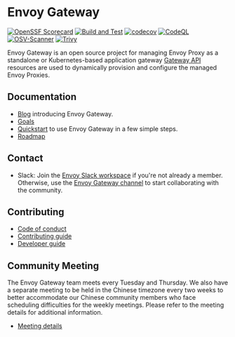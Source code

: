 # Envoy Gateway

[![OpenSSF Scorecard](https://api.securityscorecards.dev/projects/github.com/envoyproxy/gateway/badge)](https://securityscorecards.dev/viewer/?uri=github.com/envoyproxy/gateway)
[![Build and Test](https://github.com/envoyproxy/gateway/actions/workflows/build_and_test.yaml/badge.svg)](https://github.com/envoyproxy/gateway/actions/workflows/build_and_test.yaml)
[![codecov](https://codecov.io/gh/envoyproxy/gateway/branch/main/graph/badge.svg)](https://codecov.io/gh/envoyproxy/gateway)
[![CodeQL](https://github.com/envoyproxy/gateway/actions/workflows/codeql.yml/badge.svg)](https://github.com/envoyproxy/gateway/actions/workflows/codeql.yml)
[![OSV-Scanner](https://github.com/envoyproxy/gateway/actions/workflows/osv-scanner.yml/badge.svg)](https://github.com/envoyproxy/gateway/actions/workflows/osv-scanner.yml)
[![Trivy](https://github.com/envoyproxy/gateway/actions/workflows/trivy.yml/badge.svg)](https://github.com/envoyproxy/gateway/actions/workflows/trivy.yml)

Envoy Gateway is an open source project for managing Envoy Proxy as a standalone or
Kubernetes-based application gateway
[Gateway API](https://gateway-api.sigs.k8s.io) resources are used to dynamically provision and configure the managed Envoy Proxies.

## Documentation

* [Blog][blog] introducing Envoy Gateway.
* [Goals](GOALS.md)
* [Quickstart](https://gateway.envoyproxy.io/latest/tasks/quickstart/) to use Envoy Gateway in a few simple steps.
* [Roadmap](https://gateway.envoyproxy.io/contributions/roadmap/)

## Contact

* Slack: Join the [Envoy Slack workspace][] if you're not already a member. Otherwise, use the
  [Envoy Gateway channel][] to start collaborating with the community.

## Contributing

* [Code of conduct](/CODE_OF_CONDUCT)
* [Contributing guide](https://gateway.envoyproxy.io/contributions/contributing/)
* [Developer guide](https://gateway.envoyproxy.io/contributions/develop/)

## Community Meeting

The Envoy Gateway team meets every Tuesday and Thursday. We also have a separate meeting to be held in the
Chinese timezone every two weeks to better accommodate our Chinese community members who
face scheduling difficulties for the weekly meetings. Please refer to the meeting details for additional information.

* [Meeting details][meeting]

[meeting]: https://docs.google.com/document/d/1leqwsHX8N-XxNEyTflYjRur462ukFxd19Rnk3Uzy55I/edit?usp=sharing
[blog]: https://blog.envoyproxy.io/introducing-envoy-gateway-ad385cc59532
[Envoy Slack workspace]: https://communityinviter.com/apps/envoyproxy/envoy
[Envoy Gateway channel]: https://envoyproxy.slack.com/archives/C03E6NHLESV
